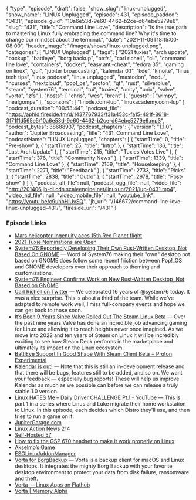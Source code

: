 {
  "type": "episode",
  "draft": false,
  "show_slug": "linux-unplugged",
  "show_name": "LINUX Unplugged",
  "episode": 431,
  "episode_padded": "0431",
  "episode_guid": "10a6e53d-9e60-4462-b2ce-d64ebe5279e6",
  "slug": "431",
  "title": "Command Line Love",
  "description": "Is the true path to mastering Linux fully embracing the command line? Why it's time to change our mindset about the terminal.",
  "date": "2021-11-09T18:15:00-08:00",
  "header_image": "/images/shows/linux-unplugged.png",
  "categories": [
    "LINUX Unplugged"
  ],
  "tags": [
    "2021 tuxies",
    "arch update",
    "backup",
    "battleye",
    "borg backup",
    "btrfs",
    "carl richell",
    "cli",
    "command line love",
    "containers",
    "docker",
    "easy anti-cheat",
    "fedora 35",
    "gaming on linux",
    "gui",
    "jupiter broadcasting",
    "kalendar 0.1",
    "kde",
    "kinoite",
    "linus tech tips",
    "linux podcast",
    "linux unplugged",
    "mastodon",
    "ncdu",
    "ncurses",
    "nextcloud",
    "pop!_os",
    "proton",
    "qt",
    "rust",
    "silverblue",
    "steam",
    "system76",
    "terminal",
    "tui",
    "tuxies",
    "unity",
    "unix",
    "valve",
    "vorta",
    "zfs"
  ],
  "hosts": [
    "chris",
    "wes",
    "brent"
  ],
  "guests": [
    "wimpy",
    "nealgompa"
  ],
  "sponsors": [
    "linode.com-lup",
    "linuxacademy.com-lup"
  ],
  "podcast_duration": "00:53:44",
  "podcast_file": "https://aphid.fireside.fm/d/1437767933/f31a453c-fa15-491f-8618-3f71f1d565e5/10a6e53d-9e60-4462-b2ce-d64ebe5279e6.mp3",
  "podcast_bytes": 38688937,
  "podcast_chapters": {
    "version": "1.1.0",
    "author": "Jupiter Broadcasting",
    "title": "431: Command Line Love",
    "podcastName": "LINUX Unplugged",
    "chapters": [
      {
        "startTime": 0,
        "title": "Pre-show"
      },
      {
        "startTime": 25,
        "title": "Intro"
      },
      {
        "startTime": 136,
        "title": "Last Arch Update"
      },
      {
        "startTime": 215,
        "title": "Tuxies Votes Live"
      },
      {
        "startTime": 376,
        "title": "Community News"
      },
      {
        "startTime": 1339,
        "title": "Command Line Love"
      },
      {
        "startTime": 2169,
        "title": "Housekeeping"
      },
      {
        "startTime": 2271,
        "title": "Feedback"
      },
      {
        "startTime": 2733,
        "title": "Picks"
      },
      {
        "startTime": 2838,
        "title": "Outro"
      },
      {
        "startTime": 2978,
        "title": "Post-show"
      }
    ]
  },
  "podcast_alt_file": null,
  "podcast_ogg_file": null,
  "video_file": "http://201406.jb-dl.cdn.scaleengine.net/linuxun/2021/lup-0431.mp4",
  "video_hd_file": null,
  "video_mobile_file": null,
  "youtube_link": "https://youtu.be/c9uhbHlUvSQ",
  "jb_url": "/146672/command-line-love-linux-unplugged-431/",
  "fireside_url": "/431"
}


### Episode Links

  * [Mars helicopter Ingenuity aces 15th Red Planet flight](https://www.space.com/mars-helicopter-ingenuity-15th-flight "Mars helicopter Ingenuity aces 15th Red Planet flight")
  * [2021 Tuxie Nominations are Open](http://tuxies.party/ "2021 Tuxie Nominations are Open")
  * [System76 Reportedly Developing Their Own Rust-Written Desktop, Not Based On GNOME](https://www.phoronix.com/scan.php?page=news_item&px=Pop-OS-New-Rust-Desktop "System76 Reportedly Developing Their Own Rust-Written Desktop, Not Based On GNOME") — Word of System76 making their "own" desktop not based on GNOME does follow some recent friction between Pop!_OS and GNOME developers over their approach to theming and customizations.
  * [System76 Engineer Confirms Work on New Rust-Written Desktop, Not Based on GNOME](https://tech.slashdot.org/story/21/11/08/0154240/system76-engineer-confirms-work-on-new-rust-written-desktop-not-based-on-gnome "System76 Engineer Confirms Work on New Rust-Written Desktop, Not Based on GNOME")
  * [Carl Richell on Twitter](https://twitter.com/carlrichell/status/1457889472985530371 "Carl Richell on Twitter") — We celebrated 16 years of @system76 today. It was a nice surprise. This is about a third of the team. While we’ve adapted to remote work well, I miss full-company events and hope we can get back to those soon.
  * [It’s Been 9 Years Since Valve Rolled Out The Steam Linux Beta](https://www.phoronix.com/scan.php?page=news_item&px=Steam-Linux-9-Years-Since-Beta "It’s Been 9 Years Since Valve Rolled Out The Steam Linux Beta") — Over the past nine years Valve has done an incredible job advancing gaming for Linux and allowing it to reach heights never once imagined. As we move into 2022 and ten years of Steam on Linux it will be incredibly exciting to see how Steam Deck performs in the marketplace and ultimately its impact on the Linux ecosystem.
  * [BattlEye Support In Good Shape With Steam Client Beta + Proton Experimental](https://www.phoronix.com/scan.php?page=news_item&px=Steam-BattlEye-November "BattlEye Support In Good Shape With Steam Client Beta + Proton Experimental")
  * [Kalendar is out!](https://claudiocambra.com/2021/11/06/kalendar-is-launching-its-beta-kalendar-devlog-21/ "Kalendar is out!") — Note that this is still an in-development release and that there will be bugs, features still to be added, and so on. We want your feedback — especially bug reports! These will help us improve Kalendar as much as we possible can before we can release a truly stable 1.0 version.
  * [Linux HATES Me – Daily Driver CHALLENGE Pt.1 - YouTube](https://www.youtube.com/watch?v=0506yDSgU7M "Linux HATES Me – Daily Driver CHALLENGE Pt.1 - YouTube") — This is part 1 in a series where Linus and Luke migrate their home workstation to Linux. In this episode, each decides which Distro they'll use, and then tries to run a game on it.
  * [JupiterGarage.com](http://jupitergarage.com/ "JupiterGarage.com")
  * [Linux Action News 214](https://linuxactionnews.com/214 "Linux Action News 214")
  * [Self-Hosted 57](https://selfhosted.show/57 "Self-Hosted 57")
  * [How to fix the GSP 670 headset to make it work properly on Linux](https://github.com/szszoke/sennheiser-gsp670-pulseaudio-profile/issues/13 "How to fix the GSP 670 headset to make it work properly on Linux")
  * [Akselmo’s Game](https://github.com/Akselmo/artificial-rage "Akselmo’s Game")
  * [ESOLinuxAddonManager](https://github.com/Akselmo/ESOLinuxAddonManager "ESOLinuxAddonManager")
  * [Vorta for BorgBackup](https://vorta.borgbase.com/ "Vorta for BorgBackup") — Vorta is a backup client for macOS and Linux desktops. It integrates the mighty Borg Backup with your favorite desktop environment to protect your data from disk failure, ransomware and theft.
  * [Vorta — Linux Apps on Flathub](https://flathub.org/apps/details/com.borgbase.Vorta "Vorta — Linux Apps on Flathub")
  * [Vorta | Memory Alpha](https://memory-alpha.fandom.com/wiki/Vorta "Vorta | Memory Alpha")


